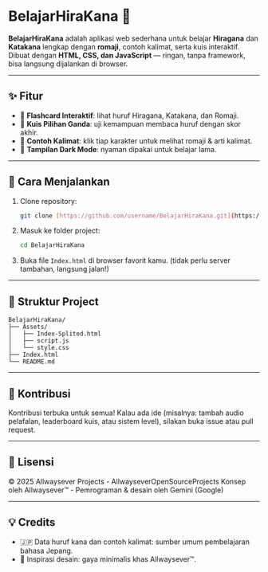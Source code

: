 # BelajarHiraKana 🎌

**BelajarHiraKana** adalah aplikasi web sederhana untuk belajar **Hiragana** dan **Katakana** lengkap dengan **romaji**, contoh kalimat, serta kuis interaktif.
Dibuat dengan **HTML, CSS, dan JavaScript** — ringan, tanpa framework, bisa langsung dijalankan di browser.

---

## ✨ Fitur

* 📖 **Flashcard Interaktif**: lihat huruf Hiragana, Katakana, dan Romaji.
* 🎯 **Kuis Pilihan Ganda**: uji kemampuan membaca huruf dengan skor akhir.
* 📝 **Contoh Kalimat**: klik tiap karakter untuk melihat romaji & arti kalimat.
* 🎨 **Tampilan Dark Mode**: nyaman dipakai untuk belajar lama.

---

## 🚀 Cara Menjalankan

1.  Clone repository:
    ```bash
    git clone [https://github.com/username/BelajarHiraKana.git](https://github.com/username/BelajarHiraKana.git)
    ```
2.  Masuk ke folder project:
    ```bash
    cd BelajarHiraKana
    ```
3.  Buka file `Index.html` di browser favorit kamu. (tidak perlu server tambahan, langsung jalan!)

---

## 📂 Struktur Project

```
BelajarHiraKana/
├── Assets/
│   ├── Index-Splited.html
│   ├── script.js
│   └── style.css
├── Index.html
└── README.md
```

---

## 🤝 Kontribusi

Kontribusi terbuka untuk semua! Kalau ada ide (misalnya: tambah audio pelafalan, leaderboard kuis, atau sistem level), silakan buka issue atau pull request.

---

## 📜 Lisensi

© 2025 Allwaysever Projects - AllwayseverOpenSourceProjects
Konsep oleh Allwaysever™ - Pemrograman & desain oleh Gemini (Google)

---

## 💡 Credits

* 🇯🇵 Data huruf kana dan contoh kalimat: sumber umum pembelajaran bahasa Jepang.
* 🎨 Inspirasi desain: gaya minimalis khas Allwaysever™.
